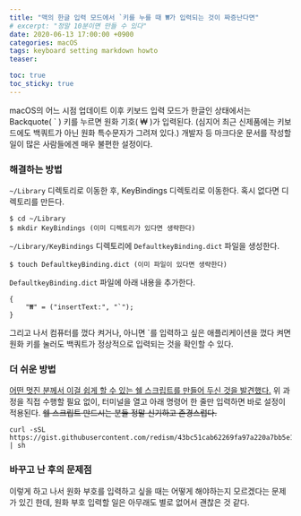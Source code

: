 ```yaml
---
title: "맥의 한글 입력 모드에서 `키를 누를 때 ₩가 입력되는 것이 짜증난다면"
# excerpt: "정말 10분이면 만들 수 있다"
date: 2020-06-13 17:00:00 +0900
categories: macOS
tags: keyboard setting markdown howto
teaser: 

toc: true  
toc_sticky: true 
---
```


macOS의 어느 시점 업데이트 이후 키보드 입력 모드가 한글인 상태에서는 Backquote( ` ) 키를 누르면 원화 기호( ₩ )가 입력된다. (심지어 최근 신제품에는 키보드에도 백쿼트가 아닌 원화 특수문자가 그려져 있다.) 개발자 등 마크다운 문서를 작성할 일이 많은 사람들에겐 매우 불편한 설정이다.

### 해결하는 방법
`~/Library` 디렉토리로 이동한 후, KeyBindings 디렉토리로 이동한다. 혹시 없다면 디렉토리를 만든다.

~~~
$ cd ~/Library
$ mkdir KeyBindings (이미 디렉토리가 있다면 생략한다)
~~~

`~/Library/KeyBindings` 디렉토리에 `DefaultkeyBinding.dict` 파일을 생성한다.

~~~
$ touch DefaultkeyBinding.dict (이미 파일이 있다면 생략한다)
~~~

`DefaultkeyBinding.dict` 파일에 아래 내용을 추가한다.

~~~
{
    "₩" = ("insertText:", "`");
}
~~~

그리고 나서 컴퓨터를 껐다 켜거나, 아니면 `를 입력하고 싶은 애플리케이션을 껐다 켜면 원화 키를 눌러도 백쿼트가 정상적으로 입력되는 것을 확인할 수 있다.

### 더 쉬운 방법
[어떤 멋진 분께서 이걸 쉽게 할 수 있는 쉘 스크립트를 만들어 두신 것을 발견했다.](https://gist.github.com/redism/43bc51cab62269fa97a220a7bb5e1103) 위 과정을 직접 수행할 필요 없이, 터미널을 열고 아래 명령어 한 줄만 입력하면 바로 설정이 적용된다. <del>쉘 스크립트 만드시는 분들 정말 신기하고 존경스럽다.</del>

~~~
curl -sSL https://gist.githubusercontent.com/redism/43bc51cab62269fa97a220a7bb5e1103/raw/0d55b37b60e0e0bd3d0d7f53995de0a722f9820c/kr_won_to_backquote.sh | sh
~~~

### 바꾸고 난 후의 문제점
이렇게 하고 나서 원화 부호를 입력하고 싶을 때는 어떻게 해야하는지 모르겠다는 문제가 있긴 한데, 원화 부호 입력할 일은 아무래도 별로 없어서 괜찮은 것 같다.
